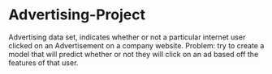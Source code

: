 # Advertising-Project

Advertising data set, indicates whether or not a particular internet user clicked on an Advertisement on a company website. Problem: try to create a model that will predict whether or not they will click on an ad based off the features of that user.


